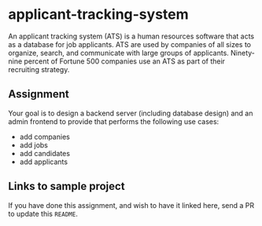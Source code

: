 # applicant-tracking-system

An applicant tracking system (ATS) is a human resources software that acts as a database for job applicants. ATS are used by companies of all sizes to organize, search, and communicate with large groups of applicants. Ninety-nine percent of Fortune 500 companies use an ATS as part of their recruiting strategy.

## Assignment

Your goal is to design a backend server (including database design) and an admin frontend to provide that performs the following use cases:

- add companies
- add jobs
- add candidates
- add applicants

## Links to sample project

If you have done this assignment, and wish to have it linked here, send a PR to update this `README`.
